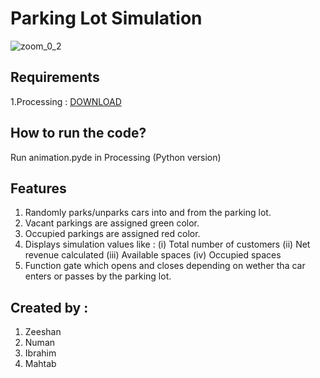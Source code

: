 # Parking Lot Simulation
 
![zoom_0_2](https://user-images.githubusercontent.com/59512700/106832409-ddd2e400-664e-11eb-8d19-ed4e0da866bd.gif)

## Requirements

1.Processing : [DOWNLOAD](https://processing.org/download/)

## How to run the code?

Run animation.pyde in Processing (Python version)

## Features

1. Randomly parks/unparks cars into and from the parking lot.
2. Vacant parkings are assigned green color.
3. Occupied parkings are assigned red color.
4. Displays simulation values like : 
   (i) Total number of customers
   (ii) Net revenue calculated 
   (iii) Available spaces
   (iv) Occupied spaces
5. Function gate which opens and closes depending on wether tha car enters or passes by the parking lot.


## Created by :

1. Zeeshan
2. Numan
3. Ibrahim
4. Mahtab
